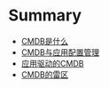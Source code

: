 # Summary

* [CMDB是什么](README.md)
* [CMDB与应用配置管理](chapter1.md)
* [应用驱动的CMDB](ying-yong-qu-dong-de-cmdb.md)
* [CMDB的雷区](cmdbde-lei-qu.md)

